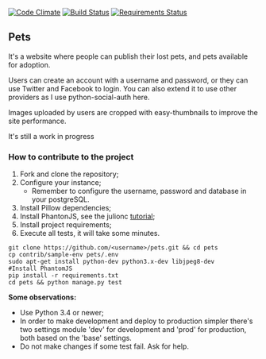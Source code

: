 [![Code Climate](https://codeclimate.com/github/dirtycoder/pets/badges/gpa.svg)](https://codeclimate.com/github/dirtycoder/pets)
[![Build Status](https://travis-ci.org/dirtycoder/pets.svg)](https://travis-ci.org/dirtycoder/pets)
[![Requirements Status](https://requires.io/github/dirtycoder/pets/requirements.svg?branch=next)](https://requires.io/github/dirtycoder/pets/requirements/?branch=next)

## Pets

It's a website where people can publish their lost pets,
and pets available for adoption.

Users can create an account with a username and password,
or they can use Twitter and Facebook to login. You can
also extend it to use other providers as I use
python-social-auth here.

Images uploaded by users are cropped with easy-thumbnails
to improve the site performance.

It's still a work in progress


### How to contribute to the project

1. Fork and clone the repository;
2. Configure your instance;
   * Remember to configure the username, password and database in your postgreSQL. 
3. Install Pillow dependencies;
4. Install PhantonJS, see the julionc [tutorial](https://gist.github.com/julionc/7476620);
5. Install project requirements;
6. Execute all tests, it will take some minutes. 

```console
git clone https://github.com/<username>/pets.git && cd pets
cp contrib/sample-env pets/.env
sudo apt-get install python-dev python3.x-dev libjpeg8-dev 
#Install PhantomJS
pip install -r requirements.txt
cd pets && python manage.py test
```

__Some observations:__
* Use Python 3.4 or newer; 
* In order to make development and deploy to production simpler there's two settings module 'dev' for development and 'prod' for production, both based on the 'base' settings.
* Do not make changes if some test fail. Ask for help.